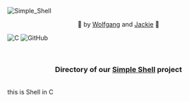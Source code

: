 ![Simple_Shell](https://github.com/Srixx24/holbertonschool-simple_shell/assets/144152489/3e47da97-6507-4efe-ab55-f68ce8685214)

<p align="center">
🌟 by <a href="https://github.com/AdrianWolfP/">Wolfgang</a> and  <a href="https://github.com/Srixx24/">Jackie</a> 🌟
</p>

![C](https://img.shields.io/badge/c-%2300599C.svg?style=for-the-badge&logo=c&logoColor=white) ![GitHub](https://img.shields.io/badge/github-%23121011.svg?style=for-the-badge&logo=github&logoColor=white) 

<br>


<h3><p align="center">
Directory of our <a href="https://github.com/Srixx24/holbertonschool-simple_shell/">Simple Shell</a> project 
</p></h3>

<br>
this is Shell in C
